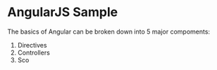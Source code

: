 #  AngularJS Sample
The basics of Angular can be broken down into 5 major compoments:
1. Directives
2. Controllers
3. Sco
